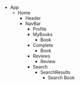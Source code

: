 - App
  - Home
    - Header
    - NavBar
      - Profile
      - MyBooks
        - Book
      - Complete
        - Book
      - Reviews
        - Review
      - Search
        - SearchResults
          - Search Book
